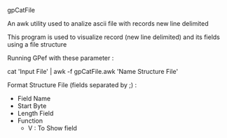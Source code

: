gpCatFile

An awk utility used to analize ascii file with records new line delimited

This program is used to visualize record (new line delimited) and its fields
using a file structure

Running GPef with these parameter :

 cat 'Input File' | awk -f gpCatFile.awk 'Name Structure File'

Format Structure File (fields separated by ;) :
- Field Name
- Start Byte
- Length Field
- Function 
    - V : To Show field